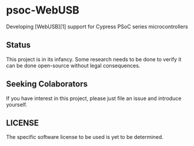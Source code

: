 # psoc-WebUSB
Developing [WebUSB][1] support for Cypress PSoC series microcontrollers

## Status

This project is in its infancy.   Some research needs to be done to verify it can be done open-source without legal consequences.

## Seeking Colaborators

If you have interest in this project, please just file an issue and introduce yourself.

## LICENSE
The specific software license to be used is yet to be determined.  


